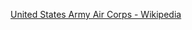 ﻿[United States Army Air Corps - Wikipedia](https://en.wikipedia.org/wiki/United_States_Army_Air_Corps)